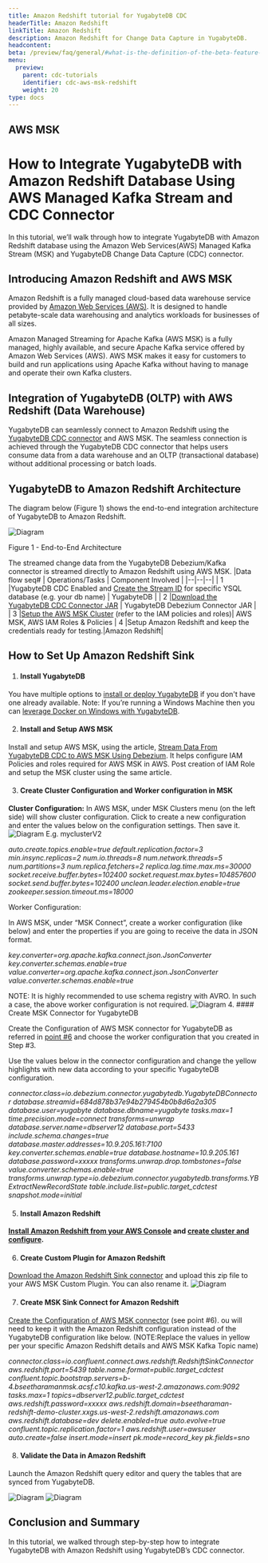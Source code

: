 ```yaml
---
title: Amazon Redshift tutorial for YugabyteDB CDC
headerTitle: Amazon Redshift
linkTitle: Amazon Redshift
description: Amazon Redshift for Change Data Capture in YugabyteDB.
headcontent:
beta: /preview/faq/general/#what-is-the-definition-of-the-beta-feature-tag
menu:
  preview:
    parent: cdc-tutorials
    identifier: cdc-aws-msk-redshift
    weight: 20
type: docs
---
```


## AWS MSK
# How to Integrate YugabyteDB with Amazon Redshift Database Using AWS Managed Kafka Stream and CDC Connector

  

In this tutorial, we’ll walk through how to integrate YugabyteDB with Amazon Redshift database using the Amazon Web Services(AWS) Managed Kafka Stream (MSK) and YugabyteDB Change Data Capture (CDC) connector.

## Introducing  Amazon Redshift and AWS MSK

Amazon Redshift is a fully managed cloud-based data warehouse service provided by [Amazon Web Services (AWS)](https://www.yugabyte.com/cloud/aws/). It is designed to handle petabyte-scale data warehousing and analytics workloads for businesses of all sizes.

Amazon Managed Streaming for Apache Kafka (AWS MSK) is a fully managed, highly available, and secure Apache Kafka service offered by Amazon Web Services (AWS). AWS MSK makes it easy for customers to build and run applications using Apache Kafka without having to manage and operate their own Kafka clusters.

## Integration of YugabyteDB (OLTP) with AWS Redshift (Data Warehouse)

YugabyteDB can seamlessly connect to Amazon Redshift using the [YugabyteDB CDC connector](https://docs.yugabyte.com/preview/architecture/docdb-replication/change-data-capture/) and AWS MSK. The seamless connection is achieved through the YugabyteDB CDC connector that helps users consume data from a data warehouse and an OLTP (transactional database) without additional processing or batch loads.
 
## YugabyteDB to Amazon Redshift Architecture

The diagram below (Figure 1) shows the end-to-end integration architecture of YugabyteDB to Amazon Redshift.

![Diagram](aws_redshift_images/fig1_end_2_end_architecture.jpg)
  
Figure 1 - End-to-End Architecture
 
  

The streamed change data from the YugabyteDB Debezium/Kafka connector is streamed directly to Amazon Redshift using AWS MSK.
|Data flow seq#  |  Operations/Tasks | Component Involved |
|--|--|--|
| 1 |YugabyteDB CDC Enabled and [Create the Stream ID](https://docs.yugabyte.com/preview/integrations/cdc/debezium/) for specific YSQL database (e.g. your db name) | YugabyteDB |
| 2 |[Download the YugabyteDB CDC Connector JAR](https://github.com/yugabyte/debezium-connector-yugabytedb/releases/download/v1.9.5.y.19/debezium-connector-yugabytedb-1.9.5.y.19.jar) | YugabyteDB Debezium Connector JAR |
| 3 |[Setup the AWS MSK Cluster](https://medium.com/@sharmaranupama/stream-data-from-yugabyte-cdc-to-aws-msk-using-debezium-a09490c54851) (refer to the IAM policies and roles)| AWS MSK, AWS IAM Roles & Policies
| 4 |Setup Amazon Redshift and keep the credentials ready for testing.|Amazon Redshift|
  

## How to Set Up Amazon Redshift Sink

1.  #### Install YugabyteDB
    

You have multiple options to [install or deploy YugabyteDB](https://docs.yugabyte.com/latest/deploy/) if you don't have one already available. Note: If you’re running a Windows Machine then you can [leverage Docker on Windows with YugabyteDB](https://docs.yugabyte.com/preview/quick-start/docker/).

2.  #### Install and Setup AWS MSK
    

Install and setup AWS MSK, using the article, [Stream Data From YugabyteDB CDC to AWS MSK Using Debezium](https://medium.com/@sharmaranupama/stream-data-from-yugabyte-cdc-to-aws-msk-using-debezium-a09490c54851). It helps configure IAM Policies and roles required for AWS MSK in AWS. Post creation of IAM Role and setup the MSK cluster using the same article.

3.  #### Create Cluster Configuration and Worker configuration in MSK

**Cluster Configuration:**
In AWS MSK, under MSK Clusters menu (on the left side) will show cluster configuration. Click to create a new configuration and enter the values below on the configuration settings. Then save it.
![Diagram](aws_redshift_images/cluster_configuration.jpg)
E.g. myclusterV2

*auto.create.topics.enable=true
default.replication.factor=3
min.insync.replicas=2
num.io.threads=8
num.network.threads=5
num.partitions=3
num.replica.fetchers=2
replica.lag.time.max.ms=30000
socket.receive.buffer.bytes=102400
socket.request.max.bytes=104857600
socket.send.buffer.bytes=102400
unclean.leader.election.enable=true
zookeeper.session.timeout.ms=18000*

Worker Configuration:

In AWS MSK, under “MSK Connect”, create a worker configuration (like below) and enter the properties if you are going to receive the data in JSON format.

*key.converter=org.apache.kafka.connect.json.JsonConverter
key.converter.schemas.enable=true
value.converter=org.apache.kafka.connect.json.JsonConverter
value.converter.schemas.enable=true*

 
NOTE: It is highly recommended to use schema registry with AVRO. In such a case, the above worker configuration is not required.
![Diagram](aws_redshift_images/worker_configuration.jpg)
4.  #### Create MSK Connector for YugabyteDB
    
Create the Configuration of AWS MSK connector for YugabyteDB as referred in [point #6](https://medium.com/@sharmaranupama/stream-data-from-yugabyte-cdc-to-aws-msk-using-debezium-a09490c54851) and choose the worker configuration that you created in Step #3.



Use the values below in the connector configuration and change the yellow highlights with new data according to your specific YugabyteDB configuration.

*connector.class=io.debezium.connector.yugabytedb.YugabyteDBConnector
database.streamid=684d878b37e94b279454b0b8d6a2a305
database.user=yugabyte
database.dbname=yugabyte
tasks.max=1
time.precision.mode=connect
transforms=unwrap
database.server.name=dbserver12
database.port=5433
include.schema.changes=true
database.master.addresses=10.9.205.161:7100
key.converter.schemas.enable=true
database.hostname=10.9.205.161
database.password=xxxxx
transforms.unwrap.drop.tombstones=false
value.converter.schemas.enable=true
transforms.unwrap.type=io.debezium.connector.yugabytedb.transforms.YBExtractNewRecordState
table.include.list=public.target_cdctest
snapshot.mode=initial*

5.  #### Install Amazon Redshift

**[Install Amazon Redshift from your AWS Console](https://aws.amazon.com/redshift/free-trial/) and [create cluster and configure](https://docs.aws.amazon.com/redshift/latest/gsg/new-user-serverless.html).**
 
 6.  #### Create Custom Plugin for Amazon Redshift
    
[Download the Amazon Redshift Sink connector](https://www.confluent.io/connector/kafka-connect-aws-redshift/#download) and upload this zip file to your AWS MSK Custom Plugin. You can also rename it.
![Diagram](aws_redshift_images/custom_plugin_awsredshift.jpg)
  
  7.  #### Create MSK Sink Connect for Amazon Redshift
    
[Create the Configuration of AWS MSK connector](https://medium.com/@sharmaranupama/stream-data-from-yugabyte-cdc-to-aws-msk-using-debezium-a09490c54851) (see point #6). ou will need to keep it with the Amazon Redshift configuration instead of the YugabyteDB configuration like below. (NOTE:Replace the values in yellow per your specific Amazon Redshift details and AWS MSK Kafka Topic name)

  
*connector.class=io.confluent.connect.aws.redshift.RedshiftSinkConnector
aws.redshift.port=5439
table.name.format=public.target_cdctest
confluent.topic.bootstrap.servers=b-4.bseetharamanmsk.acsf.c10.kafka.us-west-2.amazonaws.com:9092
tasks.max=1
topics=dbserver12.public.target_cdctest
aws.redshift.password=xxxxx
aws.redshift.domain=bseetharaman-redshift-demo-cluster.xxgs.us-west-2.redshift.amazonaws.com
aws.redshift.database=dev
delete.enabled=true
auto.evolve=true
confluent.topic.replication.factor=1
aws.redshift.user=awsuser
auto.create=false
insert.mode=insert
pk.mode=record_key
pk.fields=sno*

8.  #### Validate the Data in Amazon Redshift
  
Launch the Amazon Redshift query editor and query the tables that are synced from YugabyteDB.

![Diagram](aws_redshift_images/Redshift_QueryPanel.jpg)
![Diagram](aws_redshift_images/redshift_view_query.jpg)

## Conclusion and Summary

In this tutorial, we walked through step-by-step how to integrate YugabyteDB with Amazon Redshift using YugabyteDB’s CDC connector.
